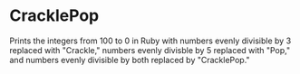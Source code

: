# CracklePop
 
 Prints the integers from 100 to 0 in Ruby with numbers evenly divisible by 3 replaced with "Crackle," numbers evenly divisble by 5 replaced with "Pop," and numbers evenly divisible by both replaced by "CracklePop."

